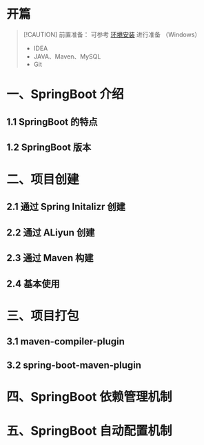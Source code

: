 # 开篇

> [!CAUTION] 前置准备：
> 可参考 [环境安装](../path-install.md) 进行准备 （Windows）
> - IDEA
> - JAVA、Maven、MySQL
> - Git

# 一、SpringBoot 介绍

## 1.1 SpringBoot 的特点

## 1.2 SpringBoot 版本


# 二、项目创建

## 2.1 通过 Spring Initalizr 创建

## 2.2 通过 ALiyun 创建

## 2.3 通过 Maven 构建

## 2.4 基本使用

# 三、项目打包

## 3.1 maven-compiler-plugin

## 3.2 spring-boot-maven-plugin

# 四、SpringBoot 依赖管理机制

# 五、SpringBoot 自动配置机制

